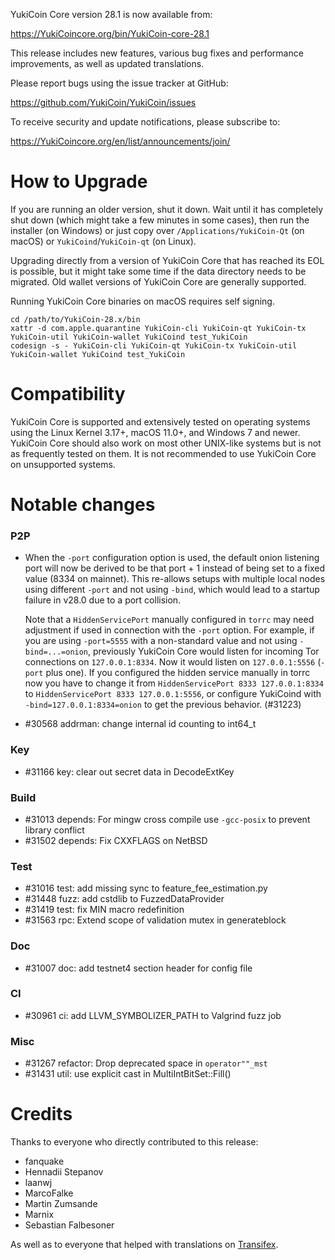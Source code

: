 YukiCoin Core version 28.1 is now available from:

  <https://YukiCoincore.org/bin/YukiCoin-core-28.1>

This release includes new features, various bug fixes and performance
improvements, as well as updated translations.

Please report bugs using the issue tracker at GitHub:

  <https://github.com/YukiCoin/YukiCoin/issues>

To receive security and update notifications, please subscribe to:

  <https://YukiCoincore.org/en/list/announcements/join/>

How to Upgrade
==============

If you are running an older version, shut it down. Wait until it has completely
shut down (which might take a few minutes in some cases), then run the
installer (on Windows) or just copy over `/Applications/YukiCoin-Qt` (on macOS)
or `YukiCoind`/`YukiCoin-qt` (on Linux).

Upgrading directly from a version of YukiCoin Core that has reached its EOL is
possible, but it might take some time if the data directory needs to be migrated. Old
wallet versions of YukiCoin Core are generally supported.

Running YukiCoin Core binaries on macOS requires self signing.
```
cd /path/to/YukiCoin-28.x/bin
xattr -d com.apple.quarantine YukiCoin-cli YukiCoin-qt YukiCoin-tx YukiCoin-util YukiCoin-wallet YukiCoind test_YukiCoin
codesign -s - YukiCoin-cli YukiCoin-qt YukiCoin-tx YukiCoin-util YukiCoin-wallet YukiCoind test_YukiCoin
```

Compatibility
==============

YukiCoin Core is supported and extensively tested on operating systems
using the Linux Kernel 3.17+, macOS 11.0+, and Windows 7 and newer. YukiCoin
Core should also work on most other UNIX-like systems but is not as
frequently tested on them. It is not recommended to use YukiCoin Core on
unsupported systems.

Notable changes
===============

### P2P

- When the `-port` configuration option is used, the default onion listening port will now
  be derived to be that port + 1 instead of being set to a fixed value (8334 on mainnet).
  This re-allows setups with multiple local nodes using different `-port` and not using `-bind`,
  which would lead to a startup failure in v28.0 due to a port collision.

  Note that a `HiddenServicePort` manually configured in `torrc` may need adjustment if used in
  connection with the `-port` option.
  For example, if you are using `-port=5555` with a non-standard value and not using `-bind=...=onion`,
  previously YukiCoin Core would listen for incoming Tor connections on `127.0.0.1:8334`.
  Now it would listen on `127.0.0.1:5556` (`-port` plus one). If you configured the hidden service manually
  in torrc now you have to change it from `HiddenServicePort 8333 127.0.0.1:8334` to `HiddenServicePort 8333
  127.0.0.1:5556`, or configure YukiCoind with `-bind=127.0.0.1:8334=onion` to get the previous behavior.
  (#31223)
- #30568 addrman: change internal id counting to int64_t

### Key

- #31166 key: clear out secret data in DecodeExtKey

### Build

- #31013 depends: For mingw cross compile use `-gcc-posix` to prevent library conflict
- #31502 depends: Fix CXXFLAGS on NetBSD

### Test

- #31016 test: add missing sync to feature_fee_estimation.py
- #31448 fuzz: add cstdlib to FuzzedDataProvider
- #31419 test: fix MIN macro redefinition
- #31563 rpc: Extend scope of validation mutex in generateblock

### Doc

- #31007 doc: add testnet4 section header for config file

### CI

- #30961 ci: add LLVM_SYMBOLIZER_PATH to Valgrind fuzz job

### Misc

- #31267 refactor: Drop deprecated space in `operator""_mst`
- #31431 util: use explicit cast in MultiIntBitSet::Fill()

Credits
=======

Thanks to everyone who directly contributed to this release:

- fanquake
- Hennadii Stepanov
- laanwj
- MarcoFalke
- Martin Zumsande
- Marnix
- Sebastian Falbesoner

As well as to everyone that helped with translations on
[Transifex](https://www.transifex.com/YukiCoin/YukiCoin/).
